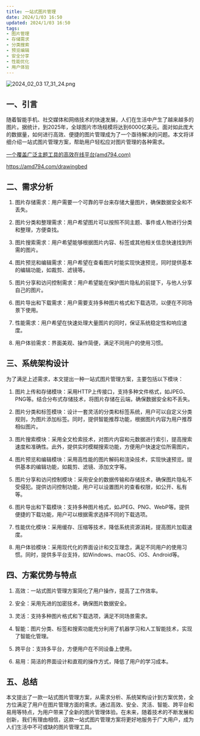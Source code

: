```yaml
---
title: 一站式图片管理
date: 2024/1/03 16:50
updated: 2024/1/03 16:50
tags:
- 图片管理
- 存储需求
- 分类搜索
- 预览编辑
- 安全分享
- 性能优化
- 用户体验
---
```


<img src="https://static.amd794.com/blog/images/2024_02_03 17_31_24.png@blog" title="2024_02_03 17_31_24.png" alt="2024_02_03 17_31_24.png"/>


## 一、引言

随着智能手机、社交媒体和网络技术的快速发展，人们在生活中产生了越来越多的图片。据统计，到2025年，全球图片市场规模将达到6000亿美元。面对如此庞大的数据量，如何进行高效、便捷的图片管理成为了一个亟待解决的问题。本文将详细介绍一站式图片管理方案，帮助用户轻松应对图片管理的各种需求。

[一个覆盖广泛主题工具的高效在线平台(amd794.com)](https://amd794.com/drawingbed)

https://amd794.com/drawingbed

## 二、需求分析

1. 图片存储需求：用户需要一个可靠的平台来存储大量图片，确保数据安全和不丢失。

2. 图片分类和整理需求：用户希望图片可以按照不同主题、事件或人物进行分类和整理，方便查找。

3. 图片搜索需求：用户希望能够根据图片内容、标签或其他相关信息快速找到所需的图片。

4. 图片预览和编辑需求：用户希望在查看图片时能实现快速预览，同时提供基本的编辑功能，如裁剪、滤镜等。

5. 图片分享和访问控制需求：用户希望能在保护图片隐私的前提下，与他人分享自己的图片。

6. 图片导出和下载需求：用户需要支持多种图片格式和下载选项，以便在不同场景下使用。

7. 性能需求：用户希望在快速处理大量图片的同时，保证系统稳定性和响应速度。

8. 用户体验需求：界面美观、操作简便，满足不同用户的使用习惯。

## 三、系统架构设计

为了满足上述需求，本文提出一种一站式图片管理方案，主要包括以下模块：

1. 图片上传和存储模块：采用HTTP上传接口，支持多种文件格式，如JPEG、PNG等。结合分布式存储技术，将图片存储在云端，确保数据安全和不丢失。

2. 图片分类和标签模块：设计一套灵活的分类和标签系统，用户可以自定义分类规则，为图片添加标签。同时，提供智能推荐功能，根据图片内容为用户推荐相似图片。

3. 图片搜索模块：采用全文检索技术，对图片内容和元数据进行索引，提高搜索速度和准确性。此外，提供实时模糊搜索功能，方便用户快速定位所需图片。

4. 图片预览和编辑模块：采用高性能的图片解码和渲染技术，实现快速预览。提供基本的编辑功能，如裁剪、滤镜、添加文字等。

5. 图片分享和访问控制模块：采用安全的数据传输和存储技术，确保图片隐私不受侵犯。提供访问控制功能，用户可以设置图片的查看权限，如公开、私有等。

6. 图片导出和下载模块：支持多种图片格式，如JPEG、PNG、WebP等。提供便捷的下载功能，用户可以根据需求选择不同的下载选项。

7. 性能优化模块：采用缓存、压缩等技术，降低系统资源消耗，提高图片加载速度。

8. 用户体验模块：采用现代化的界面设计和交互理念，满足不同用户的使用习惯。同时，提供多平台支持，如Windows、macOS、iOS、Android等。

## 四、方案优势与特点

1. 高效：一站式图片管理方案简化了用户操作，提高了工作效率。

2. 安全：采用先进的加密技术，确保图片数据安全。

3. 灵活：支持多种图片格式和下载选项，满足不同场景需求。

4. 智能：图片分类、标签和搜索功能充分利用了机器学习和人工智能技术，实现了智能化管理。

5. 跨平台：支持多平台，方便用户在不同设备上使用。

6. 易用：简洁的界面设计和直观的操作方式，降低了用户的学习成本。

## 五、总结

本文提出了一款一站式图片管理方案，从需求分析、系统架构设计到方案优势，全方位满足了用户在图片管理方面的需求。通过高效、安全、灵活、智能、跨平台和易用等特点，为用户带来了全新的图片管理体验。在未来，随着技术的不断发展和创新，我们有理由相信，这款一站式图片管理方案将更好地服务于广大用户，成为人们生活中不可或缺的图片管理工具。
